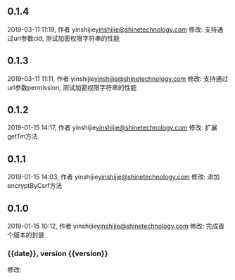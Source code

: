 ## 0.1.4
2019-03-11 11:19, 作者 yinshijie<yinshijie@shinetechnology.com>
修改: 支持通过url参数cid, 测试加密权限字符串的性能 

## 0.1.3
2019-03-11 11:11, 作者 yinshijie<yinshijie@shinetechnology.com>
修改: 支持通过url参数permission, 测试加密权限字符串的性能 

## 0.1.2
2019-01-15 14:17, 作者 yinshijie<yinshijie@shinetechnology.com>
修改: 扩展getTm方法 

## 0.1.1
2019-01-15 14:03, 作者 yinshijie<yinshijie@shinetechnology.com>
修改: 添加encryptByCsrf方法 

## 0.1.0
2019-01-15 10:12, 作者 yinshijie<yinshijie@shinetechnology.com>
修改: 完成首个版本的封装 

### {{date}}, version {{version}}
修改: